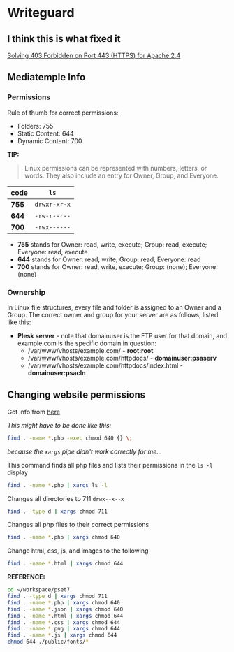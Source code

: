 # Writeguard

## I think this is what fixed it

[Solving 403 Forbidden on Port 443 (HTTPS) for Apache 2.4](https://medium.com/@xvista/solving-403-forbidden-on-port-443-https-for-apache-2-4-40bab9296315)

## Mediatemple Info

### Permissions

Rule of thumb for correct permissions:

*   Folders: 755
*   Static Content: 644
*   Dynamic Content: 700

**TIP:**
> Linux permissions can be represented with numbers, letters, or words. They also include an entry for Owner, Group, and Everyone.

|  code   |     `ls`     |
|---------|--------------|
| **755** | `drwxr-xr-x` |
| **644** | `-rw-r--r--` |
| **700** | `-rwx------` |

* **755** stands for Owner: read, write, execute; Group: read, execute; Everyone: read, execute
* **644** stands for Owner: read, write; Group: read, Everyone: read
* **700** stands for Owner: read, write, execute; Group: (none); Everyone: (none)

### Ownership

In Linux file structures, every file and folder is assigned to an Owner and a Group. The correct owner and group for your server are as follows, listed like this:

*   **Plesk server** - note that domainuser is the FTP user for that domain, and example.com is the specific domain in question:
    *   /var/www/vhosts/example.com/  - __root:root__
    *   /var/www/vhosts/example.com/httpdocs/ - __domainuser:psaserv__
    *   /var/www/vhosts/example.com/httpdocs/index.html - __domainuser:psacln__


## Changing website permissions

Got info from [here](https://www.reddit.com/r/cs50/comments/5055ti/403_forbidden_permissions_chmod_the_definitive/)

_This might have to be done like this:_

```bash
find . -name *.php -exec chmod 640 {} \;
```
_because the `xargs` pipe didn't work correctly for me..._

This command finds all php files and lists their permissions in the `ls -l` display

```bash
find . -name *.php | xargs ls -l
```
Changes all directories to 711 `drwx--x--x`

```bash
find . -type d | xargs chmod 711
```

Changes all php files to their correct permissions

```bash
find . -name *.php | xargs chmod 640
```

Change html, css, js, and images to the following

```bash
find . -name *.html | xargs chmod 644
```

__REFERENCE:__

```bash
cd ~/workspace/pset7
find . -type d | xargs chmod 711
find . -name *.php | xargs chmod 640
find . -name *.json | xargs chmod 640
find . -name *.html | xargs chmod 644
find . -name *.css | xargs chmod 644
find . -name *.png | xargs chmod 644
find . -name *.js | xargs chmod 644
chmod 644 ./public/fonts/*
```


